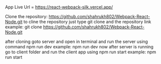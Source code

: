 App Live Url = https://react-webpack-silk.vercel.app/

Clone the repository: https://github.com/shahrukh802/Webpack-React-Node.git
to cline the repository just type git clone and the repository link
example: git clone https://github.com/shahrukh802/Webpack-React-Node.git

after cloning goto server and open in terminal and run the server using command npm run dev
example: npm run dev
now after server is running go to client folder and run the client app using npm run start
example: npm run start
